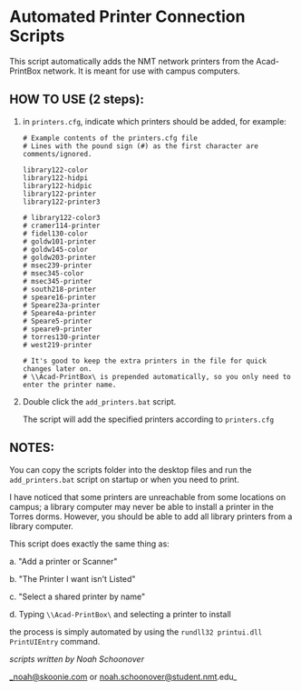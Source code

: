 # Automated Printer Connection Scripts

This script automatically adds the NMT network printers from the Acad-PrintBox network.
It is meant for use with campus computers.

## HOW TO USE (2 steps):

1. in `printers.cfg`, indicate which printers should be added, for example:

	```
	# Example contents of the printers.cfg file
	# Lines with the pound sign (#) as the first character are comments/ignored.

	library122-color
	library122-hidpi
	library122-hidpic
	library122-printer
	library122-printer3

	# library122-color3
	# cramer114-printer
	# fidel130-color
	# goldw101-printer
	# goldw145-color
	# goldw203-printer
	# msec239-printer
	# msec345-color
	# msec345-printer
	# south218-printer
	# speare16-printer
	# Speare23a-printer
	# Speare4a-printer
	# Speare5-printer
	# speare9-printer
	# torres130-printer
	# west219-printer

	# It's good to keep the extra printers in the file for quick changes later on.
	# \\Acad-PrintBox\ is prepended automatically, so you only need to enter the printer name.
	```

2. Double click the `add_printers.bat` script.

	The script will add the specified printers according to `printers.cfg`



## NOTES:

You can copy the scripts folder into the desktop files and run the `add_printers.bat` script
on startup or when you need to print.

I have noticed that some printers are unreachable from some locations on campus;
a library computer may never be able to install a printer in the Torres dorms.
However, you should be able to add all library printers from a library computer.

This script does exactly the same thing as:

a. "Add a printer or Scanner"

b. "The Printer I want isn't Listed"

c. "Select a shared printer by name"

d. Typing `\\Acad-PrintBox\` and selecting a printer to install

the process is simply automated by using the `rundll32 printui.dll PrintUIEntry` command.


_scripts written by Noah Schoonover_

_noah@skoonie.com or noah.schoonover@student.nmt.edu_
